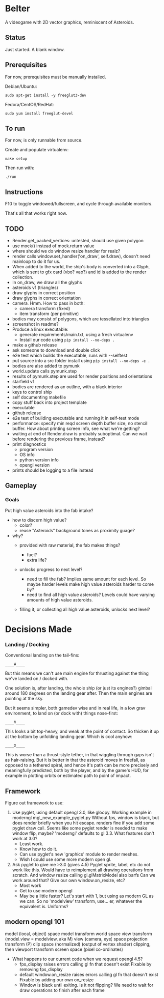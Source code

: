 # Belter

A videogame with 2D vector graphics, reminiscent of Asteroids.

## Status

Just started. A blank window.

## Prerequisites

For now, prerequisites must be manually installed.

Debian/Ubuntu:

    sudo apt-get install -y freeglut3-dev

Fedora/CentOS/RedHat:

    sudo yum install freeglut-devel

## To run

For now, is only runnable from source.

Create and populate virtualenv:

    make setup

Then run with:

    ./run

## Instructions

F10 to toggle windowed/fullscreen, and cycle through available monitors.

That's all that works right now.

## TODO

* Render.get_packed_vertices: untested, should use given polygon
* use mock() instead of mock.return value
* where should we do window resize handler for realz?
* render calls window.set_handler('on_draw', self.draw),
  doesn't need mainloop to do it for us.
* When added to the world, the ship's body is converted into a Glyph, which is
  sent to gfx card (vbo? vao?) and id is added to the render collection.
* In on_draw, we draw all the glyphs
* asteroids v1 (triangles)
* draw glyphs in correct position
* draw glyphs in correct orientation
* camera. Hmm. How to pass in both:
    * camera transform (fixed)
    * item transform (per primitive)
* bodies may consist of polygons, which are tessellated into triangles
* screenshot in readme?
* Produce a linux executable:
  * generate requirements/main.txt, using a fresh virtualenv
  * Install our code using `pip install --no-deps .`
* make a github release
* ask someone to download and double click
* e2e test which builds the executable, runs with --selftest
* put source into a src folder
  install using `pip install --no-deps -e .`
* bodies are also added to pymunk
* world.update calls pymunk.step
* results of pymunk.step are used for render positions and orientations
* starfield v1
* bodies are rendered as an outline, with a black interior
* keys to control ship
* self documenting makefile
* copy stuff back into project template
* executable
* github release
* e2e test of building executable and running it in self-test mode
* performance: specify min reqd screen depth buffer size, no stencil buffer.
  How about printing screen info, see what we're getting?
* waiting at end of Render.draw is probably suboptimal.
  Can we wait before rendering the previous frame, instead?
* print diagnostics
    * program version
    * OS info
    * python version info
    * opengl version
* prints should be logging to a file instead

## Gameplay

### Goals

Put high value asteroids into the fab intake?
* how to discern high value?
  * color?
  * reuse "Asteroids" background tones as proximity guage?
* why?
  * provided with raw material, the fab makes things?
    * fuel?
    * extra life?
  * unlocks progress to next level?
    * need to fill the fab?
      Implies same amount for each level.
      So maybe harder levels make high value asteroids harder to come by?
    * need to find all high value asteroids?
      Levels could have varying amounts of high value asteroids.

  * filling it, or collecting all high value asteroids, unlocks next level?

# Decisions Made

### Landing / Docking

Conventional landing on the tail-fins:

    ____A____

But this means we can't use main engine for thrusting against the thing
we've landed on / docked with.

One solution is, after landing, the whole ship (or just its engines?)
gimbal around 180 degrees on the landing gear after. Then the main engines are
pointing at the sky.

But it seems simpler, both gamedev wise and in real life, in a low grav
environment, to land on (or dock with) things nose-first:

    ____V____

This looks a bit top-heavy, and weak at the point of contact. So thicken it
up at the bottom by unfolding landing gear. Which is cool anyhow:

    ____X____

This is worse than a thrust-style tether, in that wiggling through gaps
isn't as hair-raising. But it is better in that the asteroid moves in freefall,
as opposed to a tethered spiral, and hence it's path can be more
precisely and meaningfully predicted, both by the player, and by the game's
HUD, for example in plotting orbits or estimated path to point of impact.

## Framework

Figure out framework to use:
  1. Use pyglet, using default opengl 3.0, like gloopy.
     Working example in moderngl mgl_new_example_pyglet.py
         Without fps, window is black,
         but does render briefly when you hit escape.
         renders fine if you add some pyglet draw call.
         Seems like some pyglet render is needed to make window flip, maybe?
     'moderngl' defaults to gl 3.3. What features don't work at 3.0?
     * Least work.
     * Know how to do it.
     * Can use pyglet's new 'graphics' module to render meshes.
     * Wish I could use some more modern open gl.
  2. Ask pyglet to give me >3.0 (gives 4.5)
     Pyglet sprite, label, etc do not work like this.
        Would have to reimplement all drawing operations from scratch.
     And window resize calling gl.glMatrixModel also barfs
        Can we work around that? Give our own window.on_resize, etc?
     * Most work
     * Get to use modern opengl
     * May be a little faster?
Let's start with 1, but using as modern GL as we can.
So no 'modelview' transform, use... er, whatever the equivalent is. Uniforms?

## modern opengl 101

model (local, object) space
    model transform
world space
    view transform      (model.view = modelview, aka M)
view (camera, eye) space
    projection transform (P)
clip space (normalized) (output of vertex shader)
    clipping, then
    viewport transform
screen space (pixel co-ordinates)

* What happens to our current code when we request opengl 4.5?
    * fps_display raises errors calling gl fn that doesn't exist
      Fixable by removing fps_display
    * default window.on_resize raises errors calling gl fn that doesn't exist
      Fixable by adding our own on_resize
    * Window is black until exiting. Is it not flipping?
      We need to wait for draw operations to finish after each frame

